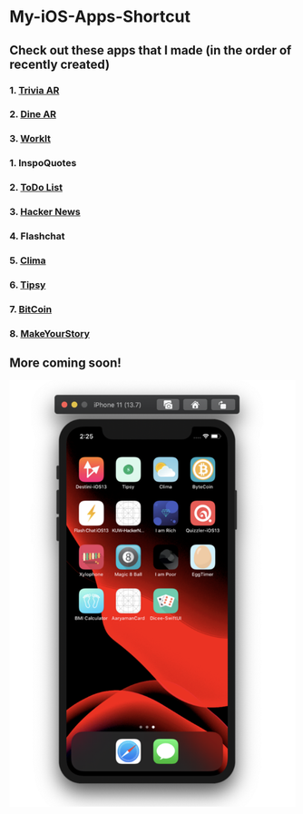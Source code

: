 # My-iOS-Apps-Shortcut

## Check out these apps that I made (in the order of recently created)

### 1. [Trivia AR](https://github.com/saini1998/TriviaAR)
### 2. [Dine AR](https://github.com/saini1998/DineAR)
### 3. [WorkIt](https://github.com/saini1998/WorkIt)
### 1. InspoQuotes
### 2. [ToDo List](https://github.com/saini1998/ToDo_List_App)
### 3. [Hacker News](https://github.com/saini1998/HackerNews-App)
### 4. Flashchat
### 5. [Clima](https://github.com/saini1998/HowsTheWeather-App)
### 6. [Tipsy](https://github.com/saini1998/Cal_Tip_App)
### 7. [BitCoin](https://github.com/saini1998/ByteCoin-App)
### 8. [MakeYourStory](https://github.com/saini1998/MakeYourStory)

## More coming soon!

![s](s.png)
